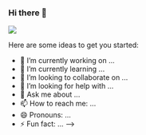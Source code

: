 ### Hi there 👋




<img src="https://www.canva.com/design/DAFYEx1TwQY/p0bSScCtQk9s56E-70sJcw/view">

Here are some ideas to get you started:

- 🔭 I’m currently working on ...
- 🌱 I’m currently learning ...
- 👯 I’m looking to collaborate on ...
- 🤔 I’m looking for help with ...
- 💬 Ask me about ...
- 📫 How to reach me: ...
- 😄 Pronouns: ...
- ⚡ Fun fact: ...
-->
